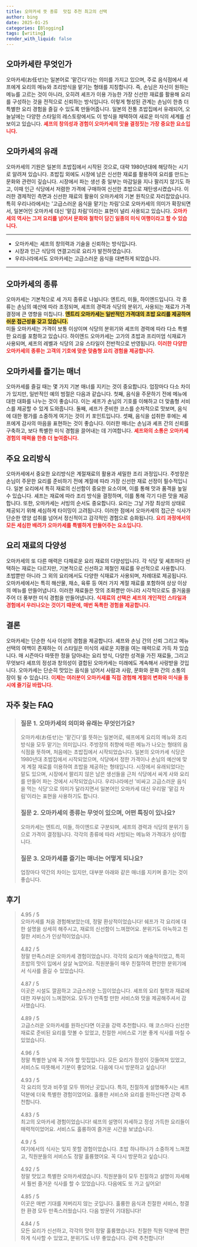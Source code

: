 ```yaml
---
title: 오마카세 뜻 종류  맛집 추천 최고의 선택
author: bing
date: 2025-01-25
categories: [Blogging]
tags: [writing]
render_with_liquid: false
---
```



<h2 id='오마카세란 무엇인가'>오마카세란 무엇인가</h2>

<p>오마카세(お任せ)는 일본어로 '맡긴다'라는 의미를 가지고 있으며, 주로 음식점에서 셰프에게 요리의 메뉴와 조리방식을 맡기는 형태를 지칭합니다. 즉, 손님은 자신이 원하는 메뉴를 고르는 것이 아니라, 오히려 셰프가 이용 가능한 가장 신선한 재료를 활용해 요리를 구성하는 것을 전적으로 신뢰하는 방식입니다. 이렇게 형성된 관계는 손님이 한층 더 특별한 요리 경험을 즐길 수 있도록 만들어줍니다. 일본의 전통 초밥집에서 유래되어, 오늘날에는 다양한 스타일의 레스토랑에서도 이 방식을 채택하여 새로운 미식의 세계를 선보이고 있습니다. <b><span style="color: #ee2323;">셰프의 창의성과 경험이 오마카세의 맛을 결정짓는 가장 중요한 요소입니다.</span></b></p>

<h2 id='오마카세의 유래'>오마카세의 유래</h2>

<p>오마카세의 기원은 일본의 초밥집에서 시작된 것으로, 대략 1980년대에 해당하는 시기로 알려져 있습니다. 초밥집 외에도 시장에 남은 신선한 재료를 활용하여 요리를 만드는 문화와 관련이 깊습니다. 시장에서 파는 생선 중 일부는 마감일을 지나 팔리지 않기도 하고, 이때 인근 식당에서 저렴한 가격에 구매하여 신선한 초밥으로 재탄생시켰습니다. 이러한 경제적인 측면과 신선한 재료의 활용이 오마카세의 기본 원칙으로 자리잡았습니다. 특히 우리나라에서는 '고급스러운 음식을 맡기는 차림'으로 오마카세의 의미가 확장되면서, 일본어인 오마카세 대신 '맡김 차림'이라는 표현이 널리 사용되고 있습니다. <b><span style="color: #ee2323;">오마카세의 역사는 그저 요리를 넘어서 문화와 철학이 담긴 일종의 미식 여행이라고 할 수 있습니다.</span></b></p>

<hr />

<ul>
    <li>오마카세는 셰프의 창의력과 기술을 신뢰하는 방식입니다.</li>
    <li>시장과 인근 식당의 연결고리로 요리가 발전하였습니다.</li>
    <li>우리나라에서도 오마카세는 고급스러운 음식을 대변하게 되었습니다.</li>
</ul>

<hr />

<h2 id='오마카세의 종류'>오마카세의 종류</h2>

<p>오마카세는 기본적으로 세 가지 종류로 나뉩니다: 엔트리, 미들, 하이엔드입니다. 각 종류는 손님의 예산에 따라 조정되며, 셰프의 경력과 식당의 분위기, 사용되는 재료가 가격 결정에 큰 영향을 미칩니다. <b><span style="background-color: #ffe066;">엔트리 오마카세는 일반적인 가격대의 초밥 요리를 제공하며 쉬운 접근성을 갖고 있습니다.</span></b><br/> 미들 오마카세는 가격이 보통 이상이며 식당의 분위기와 셰프의 경력에 따라 다소 특별한 요리를 포함하고 있습니다. 하이엔드 오마카세는 고가의 초밥과 프리미엄 식재료가 사용되며, 셰프의 레벨과 식당의 고유 스타일이 전반적으로 반영됩니다. <b><span style="color: #ee2323;">이러한 다양한 오마카세의 종류는 고객의 기호에 맞춘 맞춤형 요리 경험을 제공합니다.</span></b></p>

<h2 id='오마카세를 즐기는 매너'>오마카세를 즐기는 매너</h2>

<p>오마카세를 즐길 때는 몇 가지 기본 매너를 지키는 것이 중요합니다. 업장마다 다소 차이가 있지만, 일반적인 예의 범절은 다음과 같습니다. 첫째, 음식을 주문하기 전에 메뉴에 대한 대화를 나누는 것이 좋습니다. 이는 셰프가 손님의 기호를 이해하고 더 맞춤형 서비스를 제공할 수 있게 도와줍니다. 둘째, 셰프가 준비한 코스를 순차적으로 맛보며, 음식에 대한 평가를 소중하게 여기는 것이 키 포인트입니다. 셋째, 음식을 섭취한 후에는 셰프에게 감사의 마음을 표현하는 것이 좋습니다. 이러한 매너는 손님과 셰프 간의 신뢰를 구축하고, 보다 특별한 미식 경험을 끌어내는 데 기여합니다. <b><span style="color: #ee2323;">셰프와의 소통은 오마카세 경험의 매력을 한층 더 높여줍니다.</span></b></p>

<h2 id='주요 요리방식'>주요 요리방식</h2>

<p>오마카세에서 중요한 요리방식은 계절재료의 활용과 세밀한 조리 과정입니다. 주방장은 손님이 주문한 요리를 준비하기 전에 계절에 따라 가장 신선한 재료 선정이 필수적입니다. 일본 요리에서 특히 재료의 신선함이 중요한 요소이며, 이를 통해 맛과 품격을 높일 수 있습니다. 셰프는 재료에 따라 조리 방식을 결정하며, 이를 통해 각기 다른 맛을 제공합니다. 또한, 오마카세는 서빙의 순서도 중요합니다. 요리는 그날 가장 최상의 상태로 제공되기 위해 세심하게 타이밍이 고려됩니다. 이러한 점에서 오마카세의 접근은 식사가 단순한 영양 섭취를 넘어서 정신적이고 감각적인 경험으로 승화됩니다. <b><span style="color: #ee2323;">요리 과정에서의 모든 세심한 배려가 오마카세를 특별하게 만들어주는 요소입니다.</span></b></p>

<h2 id='요리 재료의 다양성'>요리 재료의 다양성</h2>

<p>오마카세의 또 다른 매력은 다채로운 요리 재료의 다양성입니다. 각 식당 및 셰프마다 선택하는 재료는 다르지만, 기본적으로 신선하고 제철인 재료를 우선적으로 사용합니다. 초밥뿐만 아니라 그 외의 요리에서도 다양한 식재료가 사용되며, 차례대로 제공됩니다. 오마카세에서는 특히 해산물, 채소, 육류 등 여러 가지 계절 재료를 포함하여 상상 이상의 메뉴를 만들어냅니다. 이러한 재료들은 맛의 조화뿐만 아니라 시각적으로도 즐거움을 주어 더 풍부한 미식 경험을 만들어냅니다. <b><span style="color: #ee2323;">식재료의 선택은 셰프의 개인적인 스타일과 경험에서 우러나오는 것이기 때문에, 매번 독특한 경험을 제공합니다.</span></b></p>

<h2 id='결론'>결론</h2>

<p>오마카세는 단순한 식사 이상의 경험을 제공합니다. 셰프와 손님 간의 신뢰 그리고 메뉴 선택의 여백이 존재하는 이 스타일은 미식의 새로운 지평을 여는 매력으로 가득 차 있습니다. 매 시즌마다 따뜻한 정을 담아내는 요리 방식, 다양한 성격을 가진 재료들, 그리고 무엇보다 셰프의 정성과 창의성이 결합된 오마카세는 미래에도 계속해서 사랑받을 것입니다. 오마카세는 단순히 맛있는 음식을 넘어서 사람과 사람, 문화와 문화 간의 소통의 장이 될 수 있습니다. <b><span style="color: #ee2323;">이제는 여러분이 오마카세를 직접 경험해 계절의 변화와 미식을 동시에 즐기길 바랍니다.</span></b></p>


<h2 id='자주_찾는_FAQ'>자주 찾는 FAQ</h2>
<div itemscope="" itemtype="https://schema.org/FAQPage"> 
<blockquote> 
<div itemscope="" itemprop="mainEntity" itemtype="https://schema.org/Question"> 
<h3 itemprop="name">질문 1. 오마카세의 의미와 유래는 무엇인가요?</h3> 
<div itemscope="" itemprop="acceptedAnswer" itemtype="https://schema.org/Answer"> 
<span itemprop="text"> 
<p>오마카세(お任せ)는 '맡긴다'를 뜻하는 일본어로, 쉐프에게 요리의 메뉴와 조리방식을 모두 맡기는 의미입니다. 주방장의 취향에 따른 메뉴가 나오는 형태의 음식점을 뜻하며, 처음에는 초밥집에서 시작되었습니다. 일본의 오마카세 식당은 1980년대 초밥집에서 시작되었으며, 식당에서 정한 가격이나 손님의 예산에 맞게 계절 재료를 이용하여 초밥을 제공하는 형태입니다. 시장에서 유래되었다는 말도 있으며, 시장에서 팔리지 않은 남은 생선들을 근처 식당에서 싸게 사와 요리를 만들어 파는 것에서 시작되었습니다. 우리나라에선 '비싸고 고급스러운 음식을 먹는 식당'으로 의미가 달라지면서 일본어인 오마카세 대신 우리말 '맡김 차림'이라는 표현을 사용하기도 합니다.</p> 
</span> 
</div> 
</div> 

<div itemscope="" itemprop="mainEntity" itemtype="https://schema.org/Question"> 
<h3 itemprop="name">질문 2. 오마카세의 종류는 무엇이 있으며, 어떤 특징이 있나요?</h3> 
<div itemscope="" itemprop="acceptedAnswer" itemtype="https://schema.org/Answer"> 
<span itemprop="text"> 
<p>오마카세는 엔트리, 미들, 하이엔드로 구분되며, 셰프의 경력과 식당의 분위기 등으로 가격이 결정됩니다. 각각의 종류에 따라 서빙되는 메뉴와 가격대가 상이합니다.</p> 
</span> 
</div> 
</div> 

<div itemscope="" itemprop="mainEntity" itemtype="https://schema.org/Question"> 
<h3 itemprop="name">질문 3. 오마카세를 즐기는 매너는 어떻게 되나요?</h3> 
<div itemscope="" itemprop="acceptedAnswer" itemtype="https://schema.org/Answer"> 
<span itemprop="text"> 
<p>업장마다 약간의 차이는 있지만, 대부분 아래와 같은 매너를 지키며 즐기는 것이 좋습니다.</p> 
</span> 
</div> 
</div> 
</blockquote> 
</div>
<h2 id='후기'>후기</h2>
<div itemscope itemtype="https://schema.org/Product">
  <blockquote>
  <div itemprop="review" itemscope itemtype="https://schema.org/Review">
      <div itemprop="reviewRating" itemscope itemtype="https://schema.org/Rating"> <span itemprop="ratingValue">4.95</span> / <span itemprop="bestRating">5</span> </div>
      <span itemprop="reviewBody">오마카세를 처음 경험해보았는데, 정말 환상적이었습니다! 쉐프가 각 요리에 대한 설명을 상세히 해주시고, 재료의 신선함이 느껴졌어요. 분위기도 아늑하고 친절한 서비스가 인상적이었습니다.</span>
  </div>
  <br>
  <div itemprop="review" itemscope itemtype="https://schema.org/Review">
      <div itemprop="reviewRating" itemscope itemtype="https://schema.org/Rating"> <span itemprop="ratingValue">4.82</span> / <span itemprop="bestRating">5</span> </div>
      <span itemprop="reviewBody">정말 만족스러운 오마카세 경험이었습니다. 각각의 요리가 예술적이었고, 특히 초밥의 맛이 입에서 살살 녹았어요. 직원분들이 매우 친절하여 편안한 분위기에서 식사를 즐길 수 있었습니다.</span>
  </div>
  <br>
  <div itemprop="review" itemscope itemtype="https://schema.org/Review">
      <div itemprop="reviewRating" itemscope itemtype="https://schema.org/Rating"> <span itemprop="ratingValue">4.87</span> / <span itemprop="bestRating">5</span> </div>
      <span itemprop="reviewBody">이곳은 시설도 깔끔하고 고급스러운 느낌이었습니다. 셰프의 요리 철학과 재료에 대한 자부심이 느껴졌어요. 모두가 만족할 만한 서비스와 맛을 제공해주셔서 감사했습니다.</span>
  </div>
  <br>
  <div itemprop="review" itemscope itemtype="https://schema.org/Review">
      <div itemprop="reviewRating" itemscope itemtype="https://schema.org/Rating"> <span itemprop="ratingValue">4.89</span> / <span itemprop="bestRating">5</span> </div>
      <span itemprop="reviewBody">고급스러운 오마카세를 원하신다면 이곳을 강력 추천합니다. 매 코스마다 신선한 재료로 준비된 요리를 맛볼 수 있었고, 친절한 서비스로 기분 좋게 식사를 마칠 수 있었습니다.</span>
  </div>
  <br>
  <div itemprop="review" itemscope itemtype="https://schema.org/Review">
      <div itemprop="reviewRating" itemscope itemtype="https://schema.org/Rating"> <span itemprop="ratingValue">4.96</span> / <span itemprop="bestRating">5</span> </div>
      <span itemprop="reviewBody">정말 특별한 날에 꼭 가야 할 맛집입니다. 모든 요리가 정성이 깃들여져 있었고, 서비스도 따뜻해서 기분이 좋았어요. 다음에 다시 방문하고 싶습니다!</span>
  </div>
  <br>
  <div itemprop="review" itemscope itemtype="https://schema.org/Review">
      <div itemprop="reviewRating" itemscope itemtype="https://schema.org/Rating"> <span itemprop="ratingValue">4.93</span> / <span itemprop="bestRating">5</span> </div>
      <span itemprop="reviewBody">각 요리의 맛과 비주얼 모두 뛰어난 곳입니다. 특히, 친절하게 설명해주시는 셰프 덕분에 더욱 특별한 경험이었어요. 훌륭한 서비스와 요리를 원하신다면 강력 추천합니다.</span>
  </div>
  <br>
  <div itemprop="review" itemscope itemtype="https://schema.org/Review">
      <div itemprop="reviewRating" itemscope itemtype="https://schema.org/Rating"> <span itemprop="ratingValue">4.83</span> / <span itemprop="bestRating">5</span> </div>
      <span itemprop="reviewBody">최고의 오마카세 경험이었습니다! 쉐프의 설명이 자세하고 정성 가득한 요리들이 매력적이었어요. 서비스도 훌륭하여 즐거운 시간을 보냈습니다.</span>
  </div>
  <br>
  <div itemprop="review" itemscope itemtype="https://schema.org/Review">
      <div itemprop="reviewRating" itemscope itemtype="https://schema.org/Rating"> <span itemprop="ratingValue">4.9</span> / <span itemprop="bestRating">5</span> </div>
      <span itemprop="reviewBody">여기에서의 식사는 잊지 못할 경험이었습니다. 초밥 하나하나가 소중하게 느껴졌고, 직원분들의 서비스도 정말 훌륭했어요. 꼭 다시 방문하고 싶습니다.</span>
  </div>
  <br>
  <div itemprop="review" itemscope itemtype="https://schema.org/Review">
      <div itemprop="reviewRating" itemscope itemtype="https://schema.org/Rating"> <span itemprop="ratingValue">4.92</span> / <span itemprop="bestRating">5</span> </div>
      <span itemprop="reviewBody">정말 맛있고 특별한 오마카세였습니다. 직원분들이 모두 친절하고 설명이 자세해서 훨씬 즐거운 식사를 할 수 있었습니다. 다음에도 또 가고 싶어요!</span>
  </div>
  <br>
  <div itemprop="review" itemscope itemtype="https://schema.org/Review">
      <div itemprop="reviewRating" itemscope itemtype="https://schema.org/Rating"> <span itemprop="ratingValue">4.85</span> / <span itemprop="bestRating">5</span> </div>
      <span itemprop="reviewBody">이곳은 매번 기대를 저버리지 않는 곳입니다. 훌륭한 음식과 친절한 서비스, 청결한 환경 모두 만족스러웠습니다. 다음 방문이 기대됩니다!</span>
  </div>
  <br>
  <div itemprop="review" itemscope itemtype="https://schema.org/Review">
      <div itemprop="reviewRating" itemscope itemtype="https://schema.org/Rating"> <span itemprop="ratingValue">4.84</span> / <span itemprop="bestRating">5</span> </div>
      <span itemprop="reviewBody">모든 요리가 신선하고, 각각의 맛이 정말 훌륭했습니다. 친절한 직원 덕분에 편안하게 식사할 수 있었고, 분위기도 너무 좋았습니다. 강력 추천합니다!</span>
  </div>
  </blockquote>
</div>
